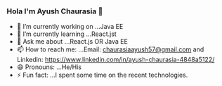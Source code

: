 ### Hola I'm Ayush Chaurasia 👋
 

- 🔭 I’m currently working on ...Java EE
- 🌱 I’m currently learning ...React.jst
- 💬 Ask me about ...React.js OR Java EE
- 📫 How to reach me: ...Email: chaurasiaayush57@gmail.com and Linkedin: https://www.linkedin.com/in/ayush-chaurasia-4848a5122/
- 😄 Pronouns: ...He/His
- ⚡ Fun fact: ...I spent some time on the recent technologies.
